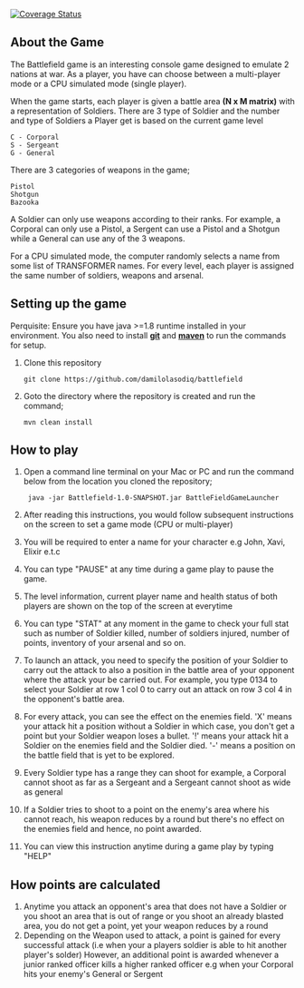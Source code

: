 [![Coverage Status](https://coveralls.io/repos/github/damilolasodiq/battlefield/badge.svg)](https://coveralls.io/github/damilolasodiq/battlefield)

About the Game
--------------
The Battlefield game is an interesting console game designed to emulate 2 nations at war.
As a player, you have can choose between a multi-player mode or a CPU simulated mode (single player).

When the game starts, each player is given a battle area **(N x M matrix)** with a representation of Soldiers. There are 3 type of Soldier and the number and type of Soldiers a Player get is based on the current game level

    C - Corporal
    S - Sergeant
    G - General

There are 3 categories of weapons in the game;
 
    Pistol
    Shotgun
    Bazooka
A Soldier can only use weapons according to their ranks.
For example, a Corporal can only use a Pistol, a Sergent can use a Pistol and a Shotgun while a General can use any of the 3 weapons.

For a CPU simulated mode, the computer randomly selects a name from some list of TRANSFORMER names.
For every level, each player is assigned the same number of soldiers, weapons and arsenal.

Setting up the game
-------------------
Perquisite: Ensure you have java >=1.8 runtime installed in your environment. You also need to install **[git](https://git-scm.com/downloads)** and **[maven](https://maven.apache.org/download.cgi
)** to run the commands for setup.
1)  Clone this repository

        git clone https://github.com/damilolasodiq/battlefield
2)  Goto the directory where the repository is created and run the command;
   
        mvn clean install
        
How to play
-----------
1) Open a command line terminal on your Mac or PC and run the command below from the location you cloned the repository;

        java -jar Battlefield-1.0-SNAPSHOT.jar BattleFieldGameLauncher
        
2) After reading this instructions, you would follow subsequent instructions on the screen to set a game mode (CPU or multi-player)
3) You will be required to enter a name for your character e.g John, Xavi, Elixir e.t.c
4) You can type "PAUSE" at any time during a game play to pause the game.
5) The level information, current player name and health status of both players are shown on the top of the screen at everytime
6) You can type "STAT" at any moment in the game to check your full stat such as number of Soldier killed, number of soldiers injured,
number of points, inventory of your arsenal and so on.
7) To launch an attack, you need to specify the position of your Soldier to carry out the attack to also a position in the battle area
of your opponent where the attack your be carried out. For example, you type 0134 to select your Soldier at row 1 col 0 to carry out
an attack on row 3 col 4 in the opponent's battle area.
8) For every attack, you can see the effect on the enemies field.
    'X' means your attack hit a position without a Soldier in which case, you don't get a point but your Soldier weapon loses a bullet.
    '!' means your attack hit a Soldier on the enemies field and the Soldier died.
    '-' means a position on the battle field that is yet to be explored.
9) Every Soldier type has a range they can shoot for example, a Corporal cannot shoot as far as a Sergeant and a Sergeant cannot shoot as wide as general
10) If a Soldier tries to shoot to a point on the enemy's area where his cannot reach, his weapon reduces by a round but there's no effect on the enemies field
and hence, no point awarded.
11) You can view this instruction anytime during a game play by typing "HELP"


How points are calculated
-------------------------
1)  Anytime you attack an opponent's area that does not have a Soldier or you shoot an area that is out of range or you shoot an already blasted area,
you do not get a point, yet your weapon reduces by a round
2)  Depending on the Weapon used to attack, a point is gained for every successful attack (i.e when your a players soldier is able to hit another player's solder)
However, an additional point is awarded whenever a junior ranked officer kills a higher ranked officer e.g when your Corporal hits your enemy's General or Sergent
